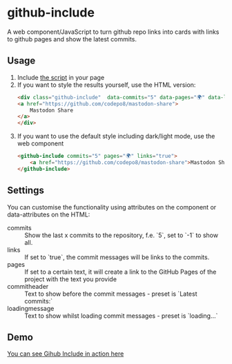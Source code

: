 # github-include

A web component/JavaScript to turn github repo links into cards with links to github pages and show the latest commits.

## Usage

1. Include [the script](github-include.js) in your page
1. If you want to style the results yourself, use the HTML version:
    ```HTML
    <div class="github-include"  data-commits="5" data-pages="🌍" data-links="true">
    <a href="https://github.com/codepo8/mastodon-share">
        Mastodon Share
    </a>
    </div>
    ```
1. If you want to use the default style including dark/light mode, use the web component
    ```HTML
    <github-include commits="5" pages="🌍" links="true">
        <a href="https://github.com/codepo8/mastodon-share">Mastodon Share</a>
    </github-include>
    ```

## Settings

You can customise the functionality using attributes on the component or data-attributes on the HTML:

<dl>
    <dt>commits</dt>
    <dd>Show the last x commits to the repository, f.e. `5`, set to `-1` to show all.</dd>
    <dt>links</dt>
    <dd>If set to `true`, the commit messages will be links to the commits.</dd>
    <dt>pages</dt>
    <dd>If set to a certain text, it will create a link to the GitHub Pages of the project with the text you provide</dd>
    <dt>commitheader</dt>
    <dd>Text to show before the commit messages - preset is `Latest commits:`</dd>
    <dt>loadingmessage</dt>
    <dd>Text to show whilst loading commit messages - preset is `loading…`</dd>
</dl>

## Demo

[You can see Gihub Include in action here](https://codepo8.github.io/github-include/)



